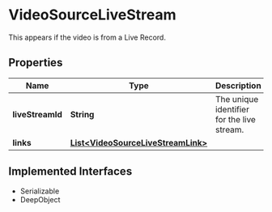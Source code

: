 

# VideoSourceLiveStream

This appears if the video is from a Live Record.
## Properties

Name | Type | Description | Notes
------------ | ------------- | ------------- | -------------
**liveStreamId** | **String** | The unique identifier for the live stream. |  [optional]
**links** | [**List&lt;VideoSourceLiveStreamLink&gt;**](VideoSourceLiveStreamLink.md) |  |  [optional]


## Implemented Interfaces

* Serializable
* DeepObject


